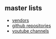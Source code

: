 
## master lists
- [vendors](/lists/master-list)
- [github repositories](/lists/git-repos-master-list)
- [youtube channels](/lists/youtube-channels-master-list)